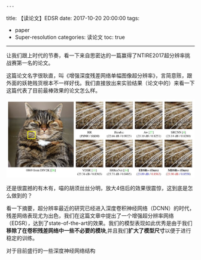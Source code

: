 	---
title: 【读论文】EDSR
date: 2017-10-20 20:00:00
tags:
  - paper
  - Super-resolution
categories: 读论文
toc: true

---
让我们跟上时代的节奏，看一下来自思密达的一篇赢得了NTIRE2017超分辨率挑战赛第一名的论文。

<!--more-->

这篇论文名字很耿直，叫《增强深度残差网络单幅图像超分辨率》，言简意赅，跟外面的妖艳贱货根本不一样好伐。我们直接放出来实验结果（论文中的）来看一下这篇代表了目前最棒效果的论文怎么样。

![](the-understand-of-EDSR/1.JPG)

还是很震撼的有木有，喵的胡须丝丝分明，放大4倍后的效果很震惊，这到底是怎么做到的？

看一下摘要，超分辨率最近的研究已经进入深度卷积神经网络（DCNN）的时代，残差网络表现尤为出色，我们在这篇文章中提出了一个增强超分辨率网络（EDSR），达到了state-of-the-art的效果。我们的模型表现如此优秀是由于我们**移除了在卷积残差网络中一些不必要的模块**,并且我们**扩大了模型尺寸**以便于进行稳定的训练。

对于目前盛行的一些深度神经网络结构
